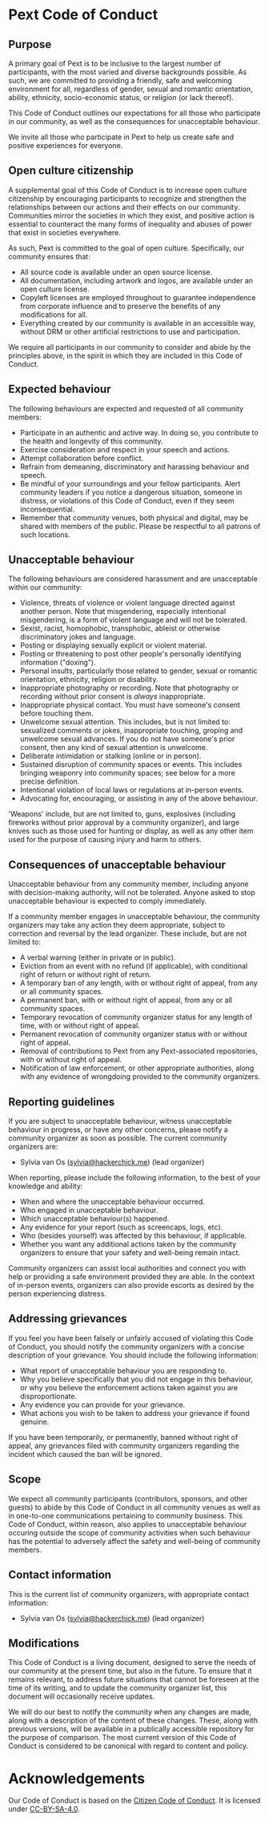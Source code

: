 # Pext Code of Conduct

## Purpose

A primary goal of Pext is to be inclusive to the largest number of participants,
with the most varied and diverse backgrounds possible. As such, we are committed
to providing a friendly, safe and welcoming environment for all, regardless of
gender, sexual and romantic orientation, ability, ethnicity, socio-economic
status, or religion (or lack thereof).

This Code of Conduct outlines our expectations for all those who participate in
our community, as well as the consequences for unacceptable behaviour.

We invite all those who participate in Pext to help us create safe and positive
experiences for everyone.

## Open culture citizenship

A supplemental goal of this Code of Conduct is to increase open culture
citizenship by encouraging participants to recognize and strengthen the
relationships between our actions and their effects on our community.
Communities mirror the societies in which they exist, and positive action is
essential to counteract the many forms of inequality and abuses of power that
exist in societies everywhere.

As such, Pext is committed to the goal of open culture. Specifically, our
community ensures that:

* All source code is available under an open source license.
* All documentation, including artwork and logos, are available under an open
  culture license.
* Copyleft licenses are employed throughout to guarantee independence from
  corporate influence and to preserve the benefits of any modifications for all.
* Everything created by our community is available in an accessible way, without
  DRM or other artificial restrictions to use and participation.

We require all participants in our community to consider and abide by the
principles above, in the spirit in which they are included in this Code of
Conduct.

## Expected behaviour

The following behaviours are expected and requested of all community members:

* Participate in an authentic and active way. In doing so, you contribute to the
  health and longevity of this community.
* Exercise consideration and respect in your speech and actions.
* Attempt collaboration before conflict.
* Refrain from demeaning, discriminatory and harassing behaviour and speech.
* Be mindful of your surroundings and your fellow participants. Alert community
  leaders if you notice a dangerous situation, someone in distress, or
  violations of this Code of Conduct, even if they seem inconsequential.
* Remember that community venues, both physical and digital, may be shared with
  members of the public. Please be respectful to all patrons of such locations.

## Unacceptable behaviour

The following behaviours are considered harassment and are unacceptable within
our community:

* Violence, threats of violence or violent language directed against another
  person. Note that misgendering, especially intentional misgendering, is a
  form of violent language and will not be tolerated.
* Sexist, racist, homophobic, transphobic, ableist or otherwise discriminatory
  jokes and language.
* Posting or displaying sexually explicit or violent material.
* Posting or threatening to post other people's personally identifying
  information ("doxing").
* Personal insults, particularly those related to gender, sexual or romantic
  orientation, ethnicity, religion or disability.
* Inappropriate photography or recording. Note that photography or recording
  without prior consent is _always_ inappropriate.
* Inappropriate physical contact. You must have someone's consent before
  touching them.
* Unwelcome sexual attention. This includes, but is not limited to: sexualized
  comments or jokes, inappropriate touching, groping and unwelcome sexual
  advances. If you do not have someone's prior consent, then any kind of sexual
  attention is unwelcome.
* Deliberate intimidation or stalking (online or in person).
* Sustained disruption of community spaces or events. This includes bringing
  weaponry into community spaces; see below for a more precise definition.
* Intentional violation of local laws or regulations at in-person events.
* Advocating for, encouraging, or assisting in any of the above behaviour.

'Weapons' include, but are not limited to, guns, explosives (including 
fireworks without prior approval by a community organizer), and large knives 
such as those used for hunting or display, as well as any other item used for 
the purpose of causing injury and harm to others. 

## Consequences of unacceptable behaviour

Unacceptable behaviour from any community member, including anyone with
decision-making authority, will not be tolerated. Anyone asked to stop
unacceptable behaviour is expected to comply immediately.

If a community member engages in unacceptable behaviour, the community
organizers may take any action they deem appropriate, subject to correction 
and reversal by the lead organizer. These include, but are not limited to:

* A verbal warning (either in private or in public).
* Eviction from an event with no refund (if applicable), with conditional 
  right of return or without right of return.
* A temporary ban of any length, with or without right of appeal, from any or
  all community spaces.
* A permanent ban, with or without right of appeal, from any or all community
  spaces.
* Temporary revocation of community organizer status for any length of time, 
  with or without right of appeal.
* Permanent revocation of community organizer status with or without right of 
  appeal.
* Removal of contributions to Pext from any Pext-associated repositories, with
  or without right of appeal.
* Notification of law enforcement, or other appropriate authorities, along with
  any evidence of wrongdoing provided to the community organizers.

## Reporting guidelines

If you are subject to unacceptable behaviour, witness unacceptable behaviour in
progress, or have any other
concerns, please notify a community organizer as soon as possible. The current
community organizers are:

* Sylvia van Os (sylvia@hackerchick.me) (lead organizer)

When reporting, please include the following information, to the best of your
knowledge and ability:

* When and where the unacceptable behaviour occurred.
* Who engaged in unacceptable behaviour.
* Which unacceptable behaviour(s) happened.
* Any evidence for your report (such as screencaps, logs, etc).
* Who (besides yourself) was affected by this behaviour, if applicable.
* Whether you want any additional actions taken by the community organizers to 
  ensure that your safety and well-being remain intact.

Community organizers can assist local authorities and connect you
with help or providing a safe environment provided they are able. In the 
context of in-person events, organizers can also provide escorts as desired by 
the person experiencing distress.

## Addressing grievances

If you feel you have been falsely or unfairly accused of violating this Code of
Conduct, you should notify the community organizers with a concise
description of your grievance. You should include the following information:

* What report of unacceptable behaviour you are responding to.
* Why you believe specifically that you did not engage in this behaviour, or
  why you believe the enforcement actions taken against you are
  disproportionate.
* Any evidence you can provide for your grievance.
* What actions you wish to be taken to address your grievance if found genuine.

If you have been temporarily, or permanently, banned without right of appeal,
any grievances filed with community organizers regarding the incident which
caused the ban will be ignored.

## Scope

We expect all community participants (contributors, sponsors, and other guests) 
to abide by this Code of Conduct in all 
community venues as well as in one-to-one communications pertaining to community 
business. This Code of Conduct, within reason, also applies to unacceptable behaviour occuring 
outside the scope of community activities when such behaviour has the 
potential to adversely affect the safety and well-being of community members.

## Contact information

This is the current list of community organizers, with appropriate contact
information:

* Sylvia van Os (sylvia@hackerchick.me) (lead organizer)

## Modifications

This Code of Conduct is a living document, designed to serve the needs of our
community at the present time, but also in the future. To ensure that it remains
relevant, to address future situations that cannot be foreseen at the time of
its writing, and to update the community organizer list, this document will
occasionally receive updates.

We will do our best to notify the community when any changes are made, along with a description
of the content of these changes. These, along with previous versions, will be
available in a publically accessible repository for the purpose of comparison.
The most current version of this Code of Conduct is considered to be
canonical with regard to content and policy.

# Acknowledgements #

Our Code of Conduct is based on the [Citizen Code of Conduct][1]. It is licensed
under [CC-BY-SA-4.0][2].

[1]: http://citizencodeofconduct.org/
[2]: https://spdx.org/licenses/CC-BY-SA-4.0.html

